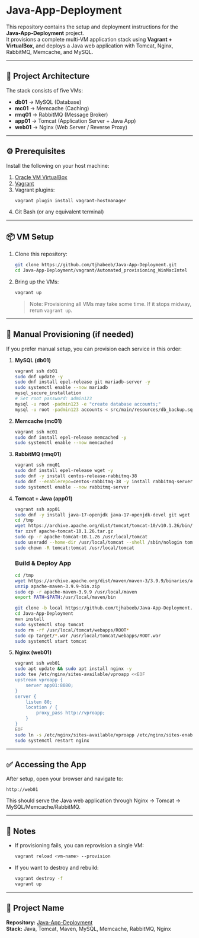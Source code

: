 # Java-App-Deployment

This repository contains the setup and deployment instructions for the **Java-App-Deployment** project.  
It provisions a complete multi-VM application stack using **Vagrant + VirtualBox**, and deploys a Java web application with Tomcat, Nginx, RabbitMQ, Memcache, and MySQL.

---

## 🚀 Project Architecture

The stack consists of five VMs:

- **db01** → MySQL (Database)
- **mc01** → Memcache (Caching)
- **rmq01** → RabbitMQ (Message Broker)
- **app01** → Tomcat (Application Server + Java App)
- **web01** → Nginx (Web Server / Reverse Proxy)

---

## ⚙️ Prerequisites

Install the following on your host machine:

1. [Oracle VM VirtualBox](https://www.virtualbox.org/)
2. [Vagrant](https://developer.hashicorp.com/vagrant/downloads)
3. Vagrant plugins:
   ```bash
   vagrant plugin install vagrant-hostmanager
   ```
4. Git Bash (or any equivalent terminal)

---

## 📦 VM Setup

1. Clone this repository:
   ```bash
   git clone https://github.com/tjhabeeb/Java-App-Deployment.git
   cd Java-App-Deployment/vagrant/Automated_provisioning_WinMacIntel
   ```

2. Bring up the VMs:
   ```bash
   vagrant up
   ```

   > Note: Provisioning all VMs may take some time. If it stops midway, rerun `vagrant up`.

---

## 🔧 Manual Provisioning (if needed)

If you prefer manual setup, you can provision each service in this order:

1. **MySQL (db01)**
   ```bash
   vagrant ssh db01
   sudo dnf update -y
   sudo dnf install epel-release git mariadb-server -y
   sudo systemctl enable --now mariadb
   mysql_secure_installation
   # Set root password: admin123
   mysql -u root -padmin123 -e "create database accounts;"
   mysql -u root -padmin123 accounts < src/main/resources/db_backup.sql
   ```

2. **Memcache (mc01)**
   ```bash
   vagrant ssh mc01
   sudo dnf install epel-release memcached -y
   sudo systemctl enable --now memcached
   ```

3. **RabbitMQ (rmq01)**
   ```bash
   vagrant ssh rmq01
   sudo dnf install epel-release wget -y
   sudo dnf -y install centos-release-rabbitmq-38
   sudo dnf --enablerepo=centos-rabbitmq-38 -y install rabbitmq-server
   sudo systemctl enable --now rabbitmq-server
   ```

4. **Tomcat + Java (app01)**
   ```bash
   vagrant ssh app01
   sudo dnf -y install java-17-openjdk java-17-openjdk-devel git wget
   cd /tmp
   wget https://archive.apache.org/dist/tomcat/tomcat-10/v10.1.26/bin/apache-tomcat-10.1.26.tar.gz
   tar xzvf apache-tomcat-10.1.26.tar.gz
   sudo cp -r apache-tomcat-10.1.26 /usr/local/tomcat
   sudo useradd --home-dir /usr/local/tomcat --shell /sbin/nologin tomcat
   sudo chown -R tomcat:tomcat /usr/local/tomcat
   ```

   ### Build & Deploy App
   ```bash
   cd /tmp
   wget https://archive.apache.org/dist/maven/maven-3/3.9.9/binaries/apache-maven-3.9.9-bin.zip
   unzip apache-maven-3.9.9-bin.zip
   sudo cp -r apache-maven-3.9.9 /usr/local/maven
   export PATH=$PATH:/usr/local/maven/bin

   git clone -b local https://github.com/tjhabeeb/Java-App-Deployment.git
   cd Java-App-Deployment
   mvn install
   sudo systemctl stop tomcat
   sudo rm -rf /usr/local/tomcat/webapps/ROOT*
   sudo cp target/*.war /usr/local/tomcat/webapps/ROOT.war
   sudo systemctl start tomcat
   ```

5. **Nginx (web01)**
   ```bash
   vagrant ssh web01
   sudo apt update && sudo apt install nginx -y
   sudo tee /etc/nginx/sites-available/vproapp <<EOF
   upstream vproapp {
       server app01:8080;
   }
   server {
       listen 80;
       location / {
           proxy_pass http://vproapp;
       }
   }
   EOF
   sudo ln -s /etc/nginx/sites-available/vproapp /etc/nginx/sites-enabled/vproapp
   sudo systemctl restart nginx
   ```

---

## ✅ Accessing the App

After setup, open your browser and navigate to:

```
http://web01
```

This should serve the Java web application through Nginx → Tomcat → MySQL/Memcache/RabbitMQ.

---

## 📝 Notes

- If provisioning fails, you can reprovision a single VM:
  ```bash
  vagrant reload <vm-name> --provision
  ```
- If you want to destroy and rebuild:
  ```bash
  vagrant destroy -f
  vagrant up
  ```

---

## 📌 Project Name

**Repository:** [Java-App-Deployment](https://github.com/tjhabeeb/Java-App-Deployment)  
**Stack:** Java, Tomcat, Maven, MySQL, Memcache, RabbitMQ, Nginx  
